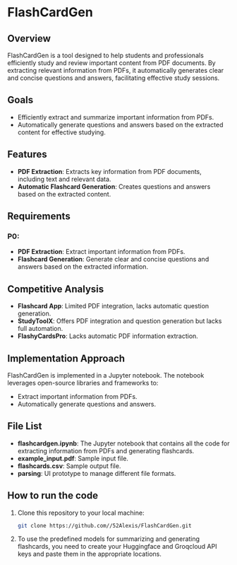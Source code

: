 # FlashCardGen

## Overview
FlashCardGen is a tool designed to help students and professionals efficiently study and review important content from PDF documents. By extracting relevant information from PDFs, it automatically generates clear and concise questions and answers, facilitating effective study sessions.

## Goals
- Efficiently extract and summarize important information from PDFs.
- Automatically generate questions and answers based on the extracted content for effective studying.

## Features
- **PDF Extraction**: Extracts key information from PDF documents, including text and relevant data.
- **Automatic Flashcard Generation**: Creates questions and answers based on the extracted content.

## Requirements
### P0:
- **PDF Extraction**: Extract important information from PDFs.
- **Flashcard Generation**: Generate clear and concise questions and answers based on the extracted information.

## Competitive Analysis
- **Flashcard App**: Limited PDF integration, lacks automatic question generation.
- **StudyToolX**: Offers PDF integration and question generation but lacks full automation.
- **FlashyCardsPro**: Lacks automatic PDF information extraction.

## Implementation Approach
FlashCardGen is implemented in a Jupyter notebook. The notebook leverages open-source libraries and frameworks to:
- Extract important information from PDFs.
- Automatically generate questions and answers.

## File List
- **flashcardgen.ipynb**: The Jupyter notebook that contains all the code for extracting information from PDFs and generating flashcards.
- **example_input.pdf**: Sample input file.
- **flashcards.csv**: Sample output file.
- **parsing**: UI prototype to manage different file formats.

## How to run the code
1. Clone this repository to your local machine:
   ```bash
   git clone https://github.com//52Alexis/FlashCardGen.git
2. To use the predefined models for summarizing and generating flashcards, you need to create your Huggingface and Groqcloud API keys and paste them in the appropriate locations. 
